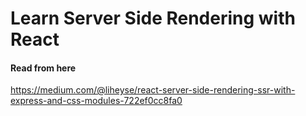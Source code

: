 # Learn Server Side Rendering with React

#### Read from here

https://medium.com/@liheyse/react-server-side-rendering-ssr-with-express-and-css-modules-722ef0cc8fa0